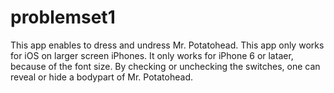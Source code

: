 # problemset1


This app enables to dress and undress Mr. Potatohead. This app only works for iOS on larger screen iPhones. It only works for iPhone 6 or lataer, because of the font size. By checking or unchecking the switches, one can reveal or hide a bodypart of Mr. Potatohead. 
